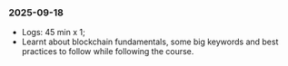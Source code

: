 ### 2025-09-18
- Logs: 45 min x 1; 
- Learnt about blockchain fundamentals, some big keywords and best practices to follow while following the course.